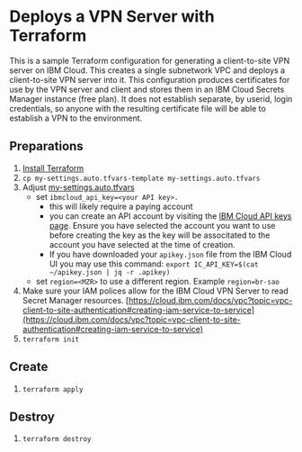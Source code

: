 # Deploys a VPN Server with Terraform

This is a sample Terraform configuration for generating a client-to-site VPN server on IBM Cloud. This creates a single subnetwork VPC
and deploys a client-to-site VPN server into it. This configuration produces certificates for use by the VPN server and client and stores them in an IBM Cloud Secrets Manager instance (free plan). It does not establish separate, by userid, login credentials, so anyone with the resulting certificate file will be able to establish a VPN to the environment.

## Preparations

1. [Install Terraform](https://learn.hashicorp.com/tutorials/terraform/install-cli)
2. `cp my-settings.auto.tfvars-template my-settings.auto.tfvars`
3. Adjust [my-settings.auto.tfvars](my-settings.auto.tfvars)
   - set `ibmcloud_api_key=<your API key>.`
      - this will likely require a paying account
      - you can create an API account by visiting the [IBM Cloud API keys page](https://cloud.ibm.com/iam/apikeys). Ensure you have
        selected the account you want to use before creating the key as the key will be associtated to the account you have selected
        at the time of creation.
      - If you have downloaded your `apikey.json` file from the IBM Cloud UI you may use this command:
        `export IC_API_KEY=$(cat ~/apikey.json | jq -r .apikey)`
   - set `region=<MZR>` to use a different region. Example `region=br-sao`
4. Make sure your IAM polices allow for the IBM Cloud VPN Server to read Secret Manager resources. [https://cloud.ibm.com/docs/vpc?topic=vpc-client-to-site-authentication#creating-iam-service-to-service](https://cloud.ibm.com/docs/vpc?topic=vpc-client-to-site-authentication#creating-iam-service-to-service)
5. `terraform init`

## Create

1. `terraform apply`

## Destroy

1. `terraform destroy`
